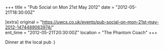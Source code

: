 +++
title = "Pub Social on Mon 21st May 2012"
date = "2012-05-21T18:30:00Z"

[extra]
original = "https://uwcs.co.uk/events/pub-social-on-mon-21st-may-2012-1474489063974/"    
ent_time = "2012-05-21T20:30:00Z"
location = "The Phantom Coach"
+++

Dinner at the local pub :)

